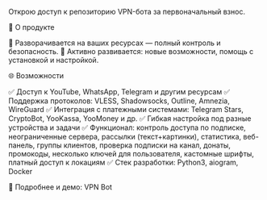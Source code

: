 Открою доступ к репозиторию VPN-бота за первоначальный взнос.

🚀 О продукте

📡 Разворачивается на ваших ресурсах — полный контроль и безопасность.
🔧 Активно развивается: новые возможности, помощь с установкой и настройкой.

🌐 Возможности

✅ Доступ к YouTube, WhatsApp, Telegram и другим ресурсам
✅ Поддержка протоколов: VLESS, Shadowsocks, Outline, Amnezia, WireGuard
✅ Интеграция с платежными системами: Telegram Stars, CryptoBot, YooKassa, YooMoney и др.
✅ Гибкая настройка под разные устройства и задачи
✅ Функционал: контроль доступа по подписке, неограниченные сервера, рассылки (текст+картинки), статистика, веб-панель, группы клиентов, проверка подписки на канал, донаты, промокоды, несколько ключей для пользователя, кастомные шрифты, платный доступ к локациям
✅ Стек разработки: Python3, aiogram, Docker

📎 Подробнее и демо: VPN Bot